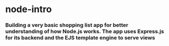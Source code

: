 # node-intro
### Building a very basic shopping list app for better understanding of how Node.js works. The app uses Express.js for its backend and the EJS template engine to serve views

